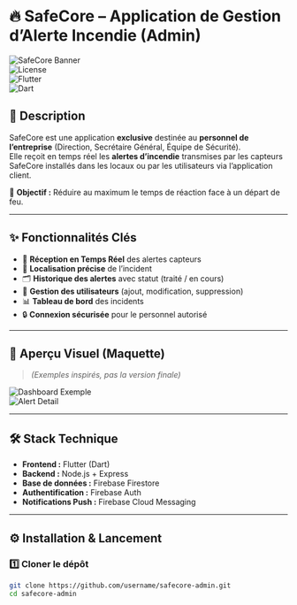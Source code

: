 # 🔥 SafeCore – Application de Gestion d’Alerte Incendie (Admin)

![SafeCore Banner](https://img.shields.io/badge/Version-1.0-blue)  
![License](https://img.shields.io/badge/License-Private-red)  
![Flutter](https://img.shields.io/badge/Flutter-3.0-blue)  
![Dart](https://img.shields.io/badge/Dart-2.17-blue)  

## 📌 Description
SafeCore est une application **exclusive** destinée au **personnel de l’entreprise** (Direction, Secrétaire Général, Équipe de Sécurité).  
Elle reçoit en temps réel les **alertes d’incendie** transmises par les capteurs SafeCore installés dans les locaux ou par les utilisateurs via l’application client.

🚨 **Objectif :** Réduire au maximum le temps de réaction face à un départ de feu.

---

## ✨ Fonctionnalités Clés
- 📡 **Réception en Temps Réel** des alertes capteurs
- 📍 **Localisation précise** de l’incident
- 🗂 **Historique des alertes** avec statut (traité / en cours)
- 👤 **Gestion des utilisateurs** (ajout, modification, suppression)
- 📊 **Tableau de bord** des incidents
- 🔒 **Connexion sécurisée** pour le personnel autorisé

---

## 📲 Aperçu Visuel (Maquette)
> *(Exemples inspirés, pas la version finale)*

![Dashboard Exemple](https://raw.githubusercontent.com/username/repo/main/assets/admin_dashboard.png)  
![Alert Detail](https://raw.githubusercontent.com/username/repo/main/assets/alert_detail.png)

---

## 🛠️ Stack Technique
- **Frontend :** Flutter (Dart)
- **Backend :** Node.js + Express
- **Base de données :** Firebase Firestore
- **Authentification :** Firebase Auth
- **Notifications Push :** Firebase Cloud Messaging

---

## ⚙️ Installation & Lancement

### 1️⃣ Cloner le dépôt
```bash
git clone https://github.com/username/safecore-admin.git
cd safecore-admin
